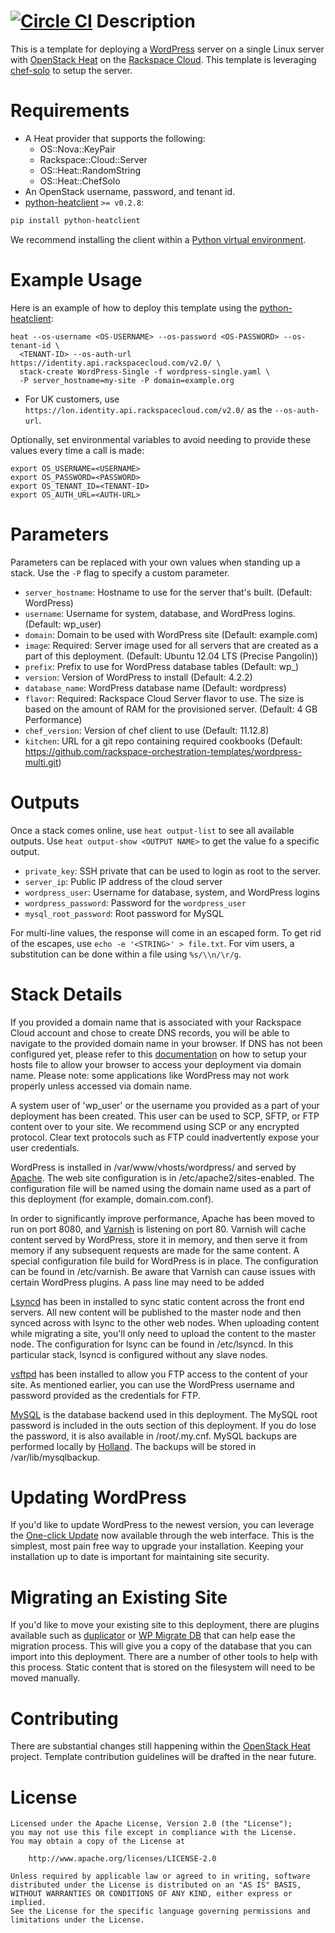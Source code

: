 [![Circle CI](https://circleci.com/gh/rackspace-orchestration-templates/wordpress-single/tree/master.png?style=shield)](https://circleci.com/gh/rackspace-orchestration-templates/wordpress-single/tree/master)
Description
===========

This is a template for deploying a [WordPress](http://wordpress.org/) server
on a single Linux server with [OpenStack
Heat](https://wiki.openstack.org/wiki/Heat) on the [Rackspace
Cloud](http://www.rackspace.com/cloud/). This template is leveraging
[chef-solo](http://docs.opscode.com/chef_solo.html) to setup the server.

Requirements
============
* A Heat provider that supports the following:
  * OS::Nova::KeyPair
  * Rackspace::Cloud::Server
  * OS::Heat::RandomString
  * OS::Heat::ChefSolo
* An OpenStack username, password, and tenant id.
* [python-heatclient](https://github.com/openstack/python-heatclient)
`>= v0.2.8`:

```bash
pip install python-heatclient
```

We recommend installing the client within a [Python virtual
environment](http://www.virtualenv.org/).

Example Usage
=============
Here is an example of how to deploy this template using the
[python-heatclient](https://github.com/openstack/python-heatclient):

```
heat --os-username <OS-USERNAME> --os-password <OS-PASSWORD> --os-tenant-id \
  <TENANT-ID> --os-auth-url https://identity.api.rackspacecloud.com/v2.0/ \
  stack-create WordPress-Single -f wordpress-single.yaml \
  -P server_hostname=my-site -P domain=example.org
```

* For UK customers, use `https://lon.identity.api.rackspacecloud.com/v2.0/` as
the `--os-auth-url`.

Optionally, set environmental variables to avoid needing to provide these
values every time a call is made:

```
export OS_USERNAME=<USERNAME>
export OS_PASSWORD=<PASSWORD>
export OS_TENANT_ID=<TENANT-ID>
export OS_AUTH_URL=<AUTH-URL>
```

Parameters
==========
Parameters can be replaced with your own values when standing up a stack. Use
the `-P` flag to specify a custom parameter.

* `server_hostname`: Hostname to use for the server that's built. (Default:
  WordPress)
* `username`: Username for system, database, and WordPress logins. (Default:
  wp_user)
* `domain`: Domain to be used with WordPress site (Default: example.com)
* `image`: Required: Server image used for all servers that are created as a
  part of this deployment. (Default: Ubuntu 12.04 LTS (Precise Pangolin))
* `prefix`: Prefix to use for WordPress database tables (Default: wp_)
* `version`: Version of WordPress to install (Default: 4.2.2)
* `database_name`: WordPress database name (Default: wordpress)
* `flavor`: Required: Rackspace Cloud Server flavor to use. The size is based
  on the amount of RAM for the provisioned server. (Default: 4 GB Performance)
* `chef_version`: Version of chef client to use (Default: 11.12.8)
* `kitchen`: URL for a git repo containing required cookbooks (Default:
  https://github.com/rackspace-orchestration-templates/wordpress-multi.git)


Outputs
=======
Once a stack comes online, use `heat output-list` to see all available outputs.
Use `heat output-show <OUTPUT NAME>` to get the value fo a specific output.

* `private_key`: SSH private that can be used to login as root to the server.
* `server_ip`: Public IP address of the cloud server
* `wordpress_user`: Username for database, system, and WordPress logins
* `wordpress_password`: Password for the `wordpress_user`
* `mysql_root_password`: Root password for MySQL

For multi-line values, the response will come in an escaped form. To get rid of
the escapes, use `echo -e '<STRING>' > file.txt`. For vim users, a substitution
can be done within a file using `%s/\\n/\r/g`.

Stack Details
=============
If you provided a domain name that is associated with your Rackspace Cloud
account and chose to create DNS records, you will be able to navigate to the
provided domain name in your browser. If DNS has not been configured yet,
please refer to this
[documentation](http://www.rackspace.com/knowledge_center/article/how-do-i-modify-my-hosts-file)
on how to setup your hosts file to allow your browser to access your deployment
via domain name. Please note: some applications like WordPress may not work
properly unless accessed via domain name.

A system user of 'wp_user' or the username you provided as a part of your
deployment has been created. This user can be used to SCP, SFTP, or FTP
content over to your site. We recommend using SCP or any encrypted protocol.
Clear text protocols such as FTP could inadvertently expose your user
credentials.

WordPress is installed in /var/www/vhosts/wordpress/ and served by
[Apache](http://httpd.apache.org/). The web site configuration is in
/etc/apache2/sites-enabled. The configuration file will be named using the
domain name used as a part of this deployment (for example, domain.com.conf).

In order to significantly improve performance, Apache has been moved to run on
port 8080, and [Varnish](https://www.varnish-cache.org/) is listening on port
80. Varnish will cache content served by WordPress, store it in memory, and
then serve it from memory if any subsequent requests are made for the same
content. A special configuration file build for WordPress is in place.
The configuration can be found in /etc/varnish. Be aware that Varnish can
cause issues with certain WordPress plugins. A pass line may need to be added

[Lsyncd](https://code.google.com/p/lsyncd/) has been in installed to sync
static content across the front end servers. All new content will be published
to the master node and then synced across with lsync to the other web nodes.
When uploading content while migrating a site, you'll only need to upload the
content to the master node. The configuration for lsync can be found in
/etc/lsyncd. In this particular stack, lsyncd is configured without any slave
nodes.

[vsftpd](https://security.appspot.com/vsftpd.html) has been installed to allow
you FTP access to the content of your site. As mentioned earlier, you can use
the WordPress username and password provided as the credentials for FTP.

[MySQL](http://www.mysql.com/) is the database backend used in this deployment.
The MySQL root password is included in the outs section of this deployment.
If you do lose the password, it is also available in /root/.my.cnf. MySQL
backups are performed locally by [Holland](http://wiki.hollandbackup.org/). The
backups will be stored in /var/lib/mysqlbackup.

Updating WordPress
==================
If you'd like to update WordPress to the newest version, you can leverage the
[One-click
Update](http://codex.wordpress.org/Updating_WordPress#One-click_Update) now
available through the web interface.  This is the simplest, most pain free way
to upgrade your installation.  Keeping your installation up to date is
important for maintaining site security.

Migrating an Existing Site
==========================
If you'd like to move your existing site to this deployment, there are plugins
available such as [duplicator](http://wordpress.org/plugins/duplicator/) or [WP
Migrate DB](http://wordpress.org/plugins/wp-migrate-db/) that can help ease the
migration process.  This will give you a copy of the database that you can
import into this deployment.  There are a number of other tools to help with
this process.  Static content that is stored on the filesystem will need to be
moved manually.

Contributing
============
There are substantial changes still happening within the [OpenStack
Heat](https://wiki.openstack.org/wiki/Heat) project. Template contribution
guidelines will be drafted in the near future.

License
=======
```
Licensed under the Apache License, Version 2.0 (the "License");
you may not use this file except in compliance with the License.
You may obtain a copy of the License at

    http://www.apache.org/licenses/LICENSE-2.0

Unless required by applicable law or agreed to in writing, software
distributed under the License is distributed on an "AS IS" BASIS,
WITHOUT WARRANTIES OR CONDITIONS OF ANY KIND, either express or implied.
See the License for the specific language governing permissions and
limitations under the License.
```
